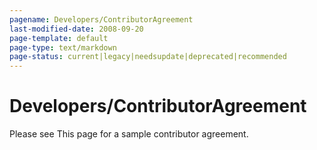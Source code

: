 ```yaml
---
pagename: Developers/ContributorAgreement
last-modified-date: 2008-09-20
page-template: default
page-type: text/markdown
page-status: current|legacy|needsupdate|deprecated|recommended
---
```

Developers/ContributorAgreement
===============================

Please see This page for a sample contributor agreement.
